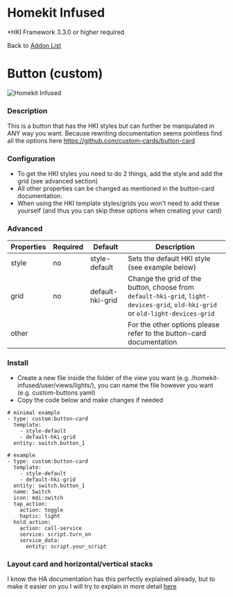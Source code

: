 # Homekit Infused
*HKI Framework 3.3.0 or higher required

Back to [Addon List](../addon_list.md)

# Button (custom)

![Homekit Infused](../images/button-switch.png)

### Description
This is a button that has the HKI styles but can further be manipulated in ANY way you want. Because rewriting documentation seems pointless find all the options here https://github.com/custom-cards/button-card

### Configuration
- To get the HKI styles you need to do 2 things, add the style and add the grid (see advanced section)
- All other properties can be changed as mentioned in the button-card documentation.
- When using the HKI template styles/grids you won't need to add these yourself (and thus you can skip these options when creating your card)

### Advanced

| Properties | Required | Default | Description |
|----------------------------------|-------------|----------------------------------|----------------------------------------------------------------------------------------------------------------------------------------------------------------------|
| style | no | style-default | Sets the default HKI style (see example below) |
| grid | no | default-hki-grid | Change the grid of the button, choose from `default-hki-grid`, `light-devices-grid`, `old-hki-grid` or `old-light-devices-grid` |
| other |  |  | For the other options please refer to the button-card documentation |

### Install
- Create a new file inside the folder of the view you want (e.g. /homekit-infused/user/views/lights/), you can name the file however you want (e.g. custom-buttons.yaml)
- Copy the code below and make changes if needed

```
# minimal example
- type: custom:button-card
  template:
    - style-default
    - default-hki-grid
  entity: switch.button_1
```
```
# example
- type: custom:button-card
  template:
    - style-default
    - default-hki-grid
  entity: switch.button_1
  name: Switch
  icon: mdi:switch
  tap_action:
    action: toggle
    haptic: light
  hold_action:
    action: call-service
    service: script.turn_on
    service_data:
      entity: script.your_script
```

### Layout card and horizontal/vertical stacks
I know the HA documentation has this perfectly explained already, but to make it easier on you I will try to explain in more detail [here](../addons/stacks.md)
